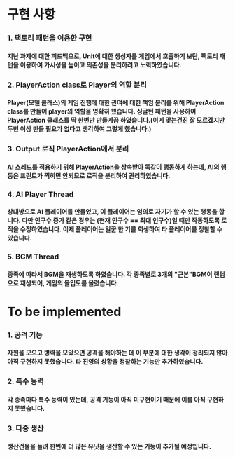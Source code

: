# 구현 사항

### 1. 팩토리 패턴을 이용한 구현
#### 지난 과제에 대한 피드백으로, Unit에 대한 생성자를 게임에서 호출하기 보단, 팩토리 패턴을 이용하여 가시성을 높이고 의존성을 분리하려고 노력하였습니다.

### 2. PlayerAction class로 Player의 역할 분리
#### Player(모델 클래스)의 게임 진행에 대한 관여에 대한 책임 분리를 위해 PlayerAction class를 만들어 player의 역할을 명확히 했습니다. 싱글턴 패턴을 사용하여 PlayerAction 클래스를 딱 한번만 만들게끔 하였습니다.(이게 맞는건진 잘 모르겠지만 두번 이상 만들 필요가 없다고 생각하여 그렇게 했습니다.)

### 3. Output 로직 PlayerAction에서 분리
#### AI 스레드를 적용하기 위해 PlayerAction을 상속받아 똑같이 행동하게 하는데, AI의 행동은 프린트가 찍히면 안되므로 로직을 분리하여 관리하였습니다.

### 4. AI Player Thread
#### 상대방으로 AI 플레이어를 만들었고, 이 플레이어는 임의로 자기가 할 수 있는 행동을 합니다. 다만 인구수 증가 같은 경우는 (현재 인구수 == 최대 인구수)일 때만 작동하도록 로직을 수정하였습니다. 이제 플레이어는 일꾼 한 기를 희생하여 타 플레이어를 정찰할 수 있습니다.

### 5. BGM Thread
#### 종족에 따라서 BGM을 재생하도록 하였습니다. 각 종족별로 3개의 "근본"BGM이 랜덤으로 재생되어, 게임의 몰입도를 올렸습니다.

# To be implemented

### 1. 공격 기능
#### 자원을 모으고 병력을 모았으면 공격을 해야하는 데 이 부분에 대한 생각이 정리되지 않아 아직 구현하지 못했습니다. 타 진영의 상황을 정찰하는 기능만 추가하였습니다.

### 2. 특수 능력
#### 각 종족마다 특수 능력이 있는데, 공격 기능이 아직 미구현이기 때문에 이를 아직 구현하지 못했습니다.

### 3. 다중 생산
#### 생산건물을 늘려 한번에 더 많은 유닛을 생산할 수 있는 기능이 추가될 예정입니다.